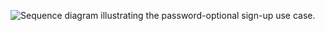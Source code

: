 <div class="full">

![Sequence diagram illustrating the password-optional sign-up use case.](/img/pwd-optional/pwd-optional-java-sign-up-summary.png)

</div>
